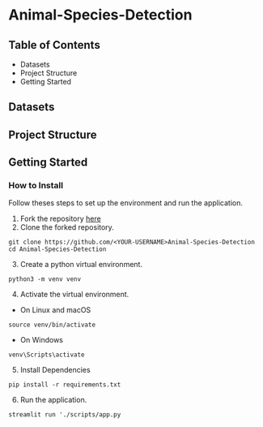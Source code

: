 # Animal-Species-Detection

## Table of Contents
- Datasets
- Project Structure
- Getting Started

## Datasets

## Project Structure

## Getting Started
### How to Install
Follow theses steps to set up the environment and run the application.
1. Fork the repository [here](https://github.com/ldebele/animal-Species-Detection)
2. Clone the forked repository.
```
git clone https://github.com/<YOUR-USERNAME>Animal-Species-Detection
cd Animal-Species-Detection
```
3. Create a python virtual environment.
``` 
python3 -m venv venv
```
4. Activate the virtual environment.
- On Linux and macOS
```
source venv/bin/activate
```
- On Windows
```
venv\Scripts\activate
```
5. Install Dependencies
```
pip install -r requirements.txt
```
6. Run the application.
```
streamlit run './scripts/app.py
```